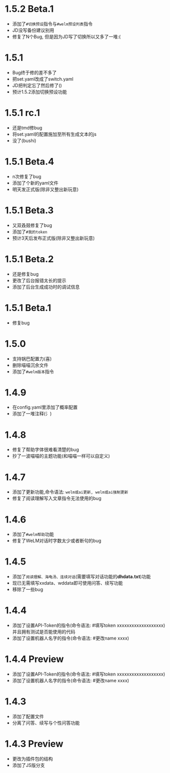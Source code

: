 # 1.5.2 Beta.1
* 添加了`#切换预设`指令与`#welm预设列表`指令
* JD没写备份建议别用
* 修复了N个Bug, 但是因为JD写了切换所以又多了一堆:(

# 1.5.1
* Bug终于修的差不多了
* 把set.yaml改成了switch.yaml
* JD把判定忘了然后修了()
* 预计1.5.2添加切换预设功能

# 1.5.1 rc.1
* 还是tmd修bug
* 将set.yaml的配置施加至所有生成文本的js
* 没了(bushi)

# 1.5.1 Beta.4
* n次修复了bug
* 添加了个新的yaml文件
* 明天发正式版(除非又整出新玩意)

# 1.5.1 Beta.3
* 又双叒叕修复了bug
* 添加了`#我的token`
* 预计3天后发布正式版(除非又整出新玩意)

# 1.5.1 Beta.2
* 还是修复bug
* 更改了后台报错太长的提示
* 添加了后台生成成功时的调试信息

# 1.5.1 Beta.1
* 修复bug

# 1.5.0
* 支持锅巴配置力(喜)
* 删除喵喵沉余文件
* 添加了`#welm版本`指令

# 1.4.9
* 在config.yaml里添加了概率配置
* 添加了一堆注释(氵)

# 1.4.8
* 修复了帮助字体很难看清楚的bug
* 抄了一波喵喵的主题功能(和喵喵一样可以自定义)

# 1.4.7
* 添加了更新功能,命令语法: `welm或ai更新, welm或ai强制更新`
* 修复了阅读理解写入文章指令无法使用的bug

# 1.4.6
* 添加了`#welm帮助`功能
* 修复了WeLM对话时字数太少或者断句的bug

# 1.4.5
* 添加了`阅读理解、海龟汤、连续对话`(需要填写对话功能的**dhdata.txt**)功能
* 现已无需填写xxdata、wddata即可使用问答、续写功能
* 移除了一些bug

# 1.4.4
* 添加了设置API-Token的指令(命令语法: #填写token xxxxxxxxxxxxxxxxxxx)并且拥有测试是否能使用的代码
* 添加了设置机器人名字的指令(命令语法: #更改name xxxx)

# 1.4.4 Preview
* 添加了设置API-Token的指令(命令语法: #填写token xxxxxxxxxxxxxxxxxxx)
* 添加了设置机器人名字的指令(命令语法: #更改name xxxx)

# 1.4.3
* 添加了配置文件
* 分离了问答、续写与个性问答功能

# 1.4.3 Preview
* 更改为插件包的结构
* 添加了JS版分支